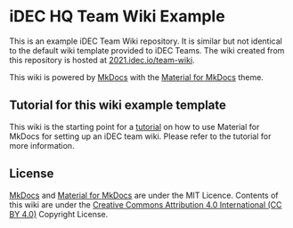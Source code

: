 # iDEC HQ Team Wiki Example

This is an example iDEC Team Wiki repository. It is similar but not identical to the default wiki template provided to iDEC Teams. The wiki created from this repository is hosted at [2021.idec.io/team-wiki](https://2021.idec.io/team-wiki).

This wiki is powered by [MkDocs](http://mkdocs.org) with the [Material for MkDocs](https://squidfunk.github.io/mkdocs-material/) theme.

## Tutorial for this wiki example template

This wiki is the starting point for a [tutorial](https://wiki.idec.io/team_wiki/mkdocs/) on how to use Material for MkDocs for setting up an iDEC team wiki. Please refer to the tutorial for more information.

## License

[MkDocs](http://mkdocs.org) and [Material for MkDocs](https://squidfunk.github.io/mkdocs-material/) are under the MIT Licence. Contents of this wiki are under the [Creative Commons Attribution 4.0 International (CC BY 4.0)](https://creativecommons.org/licenses/by/4.0/legalcode) Copyright License.